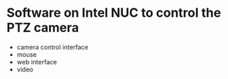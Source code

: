# Software on Intel NUC to control the PTZ camera

* camera control interface
* mouse 
* web interface
* video 

